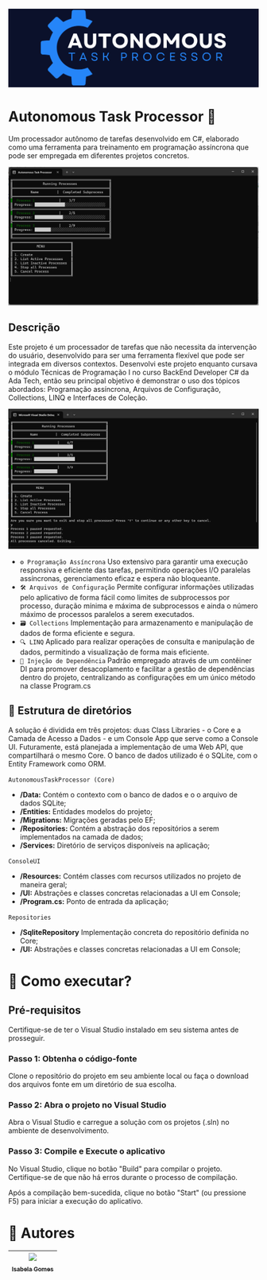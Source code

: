 
<p align="center">
  <img src="/imgs/logo.png" alt="Tela inicial">
</p>

# Autonomous Task Processor 🤖

 Um processador autônomo de tarefas desenvolvido em C#, elaborado como uma ferramenta para treinamento em programação assíncrona que pode ser empregada em diferentes projetos concretos.

<p align="center">
  <img src="/imgs/initialView.png" alt="Tela inicial" width="600px">
</p>

## Descrição

Este projeto é um processador de tarefas que não necessita da intervenção do usuário, desenvolvido para ser uma ferramenta flexível que pode ser integrada em diversos contextos. Desenvolvi este projeto enquanto cursava o módulo Técnicas de Programação I no curso BackEnd Developer C# da Ada Tech, então seu principal
objetivo é demonstrar o uso dos tópicos abordados: Programação assíncrona, Arquivos de Configuração, Collections, LINQ e Interfaces de Coleção.

 <p align="center">
  <img src="/imgs/completedView.png" alt="Tela Processos pausados" width="600px">
</p>

- `⚙️ Programação Assíncrona`
 Uso extensivo para garantir uma execução responsiva e eficiente das tarefas, permitindo operações I/O paralelas assíncronas, gerenciamento eficaz e espera não bloqueante.
- `🛠️ Arquivos de Configuração`
 Permite configurar informações utilizadas pelo aplicativo de forma fácil como limites de subprocessos por processo, duração mínima e máxima de subprocessos e ainda o número máximo de processos paralelos a serem executados.
- `🗃️ Collections`
 Implementação para armazenamento e manipulação de dados de forma eficiente e segura.
- `🔍 LINQ`
 Aplicado para realizar operações de consulta e manipulação de dados, permitindo a visualização de forma mais eficiente.
- `💉 Injeção de Dependência`
 Padrão empregado através de um contêiner DI para promover desacoplamento e facilitar a gestão de dependências dentro do projeto, centralizando as configurações em um único método na classe Program.cs

## 📁 Estrutura de diretórios
A solução é dividida em três projetos: duas Class Libraries - o Core e a Camada de Acesso a Dados - e um Console App que serve como a Console UI. Futuramente, está planejada a implementação de uma Web API, que compartilhará o mesmo Core. O banco de dados utilizado é o SQLite, com o Entity Framework como ORM.

`AutonomousTaskProcessor (Core)`
- **/Data:** Contém o contexto com o banco de dados e o o arquivo de dados SQLite;
-  **/Entities:** Entidades modelos do projeto;
- **/Migrations:** Migrações geradas pelo EF;
- **/Repositories:** Contém a abstração dos repositórios a serem implementados na camada de dados;
- **/Services:** Diretório de serviços disponíveis na aplicação;

`ConsoleUI`
- **/Resources:** Contém classes com recursos utilizados no projeto de maneira geral;
- **/UI:** Abstrações e classes concretas relacionadas a UI em Console;
- **/Program.cs:** Ponto de entrada da aplicação;

`Repositories`
- **/SqliteRepository** Implementação concreta do repositório definida no Core;
- **/UI:** Abstrações e classes concretas relacionadas a UI em Console;

# 🔧 Como executar?

## Pré-requisitos
Certifique-se de ter o Visual Studio instalado em seu sistema antes de prosseguir.

### Passo 1: Obtenha o código-fonte
Clone o repositório do projeto em seu ambiente local ou faça o download dos arquivos fonte em um diretório de sua escolha.

### Passo 2: Abra o projeto no Visual Studio
Abra o Visual Studio e carregue a solução com os projetos (.sln) no ambiente de desenvolvimento.

### Passo 3: Compile e Execute o aplicativo
No Visual Studio, clique no botão "Build" para compilar o projeto. Certifique-se de que não há erros durante o processo de compilação.

Após a compilação bem-sucedida, clique no botão "Start" (ou pressione F5) para iniciar a execução do aplicativo.

# 👥 Autores

| [<img src="https://avatars.githubusercontent.com/u/129897959?v=4" width=115><br><sub>Isabela Gomes</sub>](https://github.com/isabelamendesx)  |
| :---: | 

